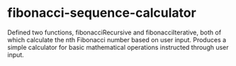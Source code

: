 # fibonacci-sequence-calculator
Defined two functions, fibonacciRecursive and fibonacciIterative, both of which calculate the nth Fibonacci number based on user input. Produces a simple calculator for basic mathematical operations instructed through user input.
